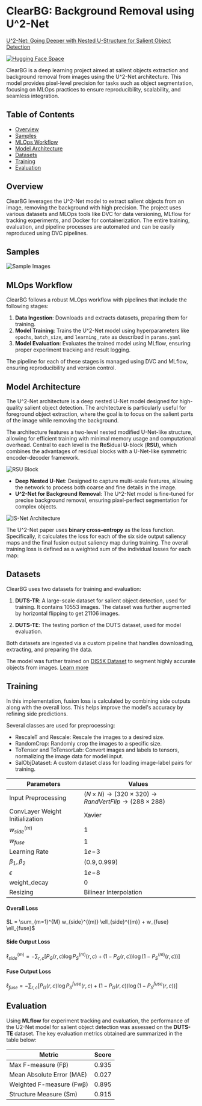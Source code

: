 # ClearBG: Background Removal using U^2-Net
[U^2-Net: Going Deeper with Nested U-Structure for Salient Object Detection](https://arxiv.org/abs/2005.09007)


[![Hugging Face Space](https://img.shields.io/badge/Hugging%20Face-Space-yellow)](https://huggingface.co/spaces/aryanxxvii/clearbg_space)

ClearBG is a deep learning project aimed at salient objects extraction and background removal from images using the U^2-Net architecture. This model provides pixel-level precision for tasks such as object segmentation, focusing on MLOps practices to ensure reproducibility, scalability, and seamless integration.

## Table of Contents

- [Overview](#overview)
- [Samples](#samples)
- [MLOps Workflow](#mlops-workflow)
- [Model Architecture](#model-architecture)
- [Datasets](#datasets)
- [Training](#training)
- [Evaluation](#evaluation)

## Overview

ClearBG leverages the U^2-Net model to extract salient objects from an image, removing the background with high precision. The project uses various datasets and MLOps tools like DVC for data versioning, MLflow for tracking experiments, and Docker for containerization. The entire training, evaluation, and pipeline processes are automated and can be easily reproduced using DVC pipelines.

## Samples

![Sample Images](./_resources/sample_grid.png)

## MLOps Workflow

ClearBG follows a robust MLOps workflow with pipelines that include the following stages:

1. **Data Ingestion**: Downloads and extracts datasets, preparing them for training.
2. **Model Training**: Trains the U^2-Net model using hyperparameters like `epochs`, `batch_size`, and `learning_rate` as described in `params.yaml`
3. **Model Evaluation**: Evaluates the trained model using MLflow, ensuring proper experiment tracking and result logging.

The pipeline for each of these stages is managed using DVC and MLflow, ensuring reproducibility and version control.


## Model Architecture

The U^2-Net architecture is a deep nested U-Net model designed for high-quality salient object detection. The architecture is particularly useful for foreground object extraction, where the goal is to focus on the salient parts of the image while removing the background.

The architecture features a two-level nested modified U-Net-like structure, allowing for efficient training with minimal memory usage and computational overhead. Central to each level is the **R**e**S**idual **U**-block (**RSU**), which combines the advantages of residual blocks with a U-Net-like symmetric encoder-decoder framework.

![RSU Block](./_resources/rsu_block.png)

- **Deep Nested U-Net**: Designed to capture multi-scale features, allowing the network to process both coarse and fine details in the image.
- **U^2-Net for Background Removal**: The U^2-Net model is fine-tuned for precise background removal, ensuring pixel-perfect segmentation for complex objects.

![IS-Net Architecture](./_resources/isnet_architecture.png)

The U^2-Net paper uses **binary cross-entropy** as the loss function. Specifically, it calculates the loss for each of the six side output saliency maps and the final fusion output saliency map during training. The overall training loss is defined as a weighted sum of the individual losses for each map:

## Datasets

ClearBG uses two datasets for training and evaluation:  

1. **DUTS-TR**: A large-scale dataset for salient object detection, used for training.
It contains 10553 images. The dataset was further augmented by horizontal flipping to get 21106 images.
   
2. **DUTS-TE**: The testing portion of the DUTS dataset, used for model evaluation.

Both datasets are ingested via a custom pipeline that handles downloading, extracting, and preparing the data.

The model was further trained on [DIS5K Dataset](https://xuebinqin.github.io/dis/index.html#download) to segment highly accurate objects from images. 
[Learn more](https://arxiv.org/pdf/2203.03041#page=6.68)

## Training

In this implementation, fusion loss is calculated by combining side outputs along with the overall loss. This helps improve the model's accuracy by refining side predictions.

Several classes are used for preprocessing:
- RescaleT and Rescale: Rescale the images to a desired size.
- RandomCrop: Randomly crop the images to a specific size.
- ToTensor and ToTensorLab: Convert images and labels to tensors, normalizing the image data for model input.
- SalObjDataset: A custom dataset class for loading image-label pairs for training.

| Parameters                           | Values                                                                                           |
| ------------------------------- | ----------------------------------------------------------------------------------------------- |
| Input Preprocessing             | $(N\times N) \rightarrow (320\times 320) \rightarrow RandVertFlip \rightarrow (288 \times 288)$ |
| ConvLayer Weight Initialization | Xavier                                                                                          |
| $w_{side}^{(m)}$                | $1$                                                                                             |
| $w_{fuse}$                      | $1$                                                                                             |
| Learning Rate                   | $1e\!-\!3$                                                                                      |
| $\beta_1, \beta_2$              | $(0.9, 0.999)$                                                                                  |
| $\epsilon$                      | $1e\!-\!8$                                                                                      |
| weight_decay                    | $0$                                                                                             |
| Resizing                        | Bilinear Interpolation                                                                          |
#### Overall Loss
$L = \sum_{m=1}^{M} w_{side}^{(m)} \ell_{side}^{(m)} + w_{fuse} \ell_{fuse}$

#### Side Output Loss
$\ell_{side}^{(m)} = - \sum_{r,c} \left[ P_G(r,c) \log P_S^{(m)}(r,c) + (1 - P_G(r,c)) \log (1 - P_S^{(m)}(r,c)) \right]$

#### Fuse Output Loss
$\ell_{fuse} = - \sum_{r,c} \left[ P_G(r,c) \log P_S^{fuse}(r,c) + (1 - P_G(r,c)) \log (1 - P_S^{fuse}(r,c)) \right]$


## Evaluation

Using **MLflow** for experiment tracking and evaluation, the performance of the U2-Net model for salient object detection was assessed on the **DUTS-TE** dataset. The key evaluation metrics obtained are summarized in the table below:

| Metric                   | Score  |
|--------------------------|--------|
| Max F-measure (Fβ)      | 0.935  |
| Mean Absolute Error (MAE)| 0.027  |
| Weighted F-measure (Fwβ) | 0.895  |
| Structure Measure (Sm)   | 0.915  |

